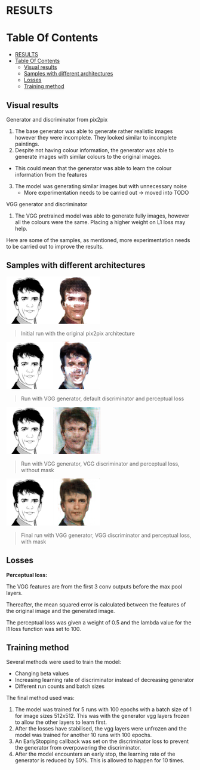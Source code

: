 # RESULTS

# Table Of Contents
- [RESULTS](#results)
- [Table Of Contents](#table-of-contents)
  - [Visual results](#visual-results)
  - [Samples with different architectures](#samples-with-different-architectures)
  - [Losses](#losses)
  - [Training method](#training-method)

## Visual results

Generator and discriminator from pix2pix
1. The base generator was able to generate rather realistic images however they were incomplete. They looked similar to incomplete paintings.
2. Despite not having colour information, the generator was able to generate images with similar colours to the original images.
  - This could mean that the generator was able to learn the colour information from the features
3. The model was generating similar images but with unnecessary noise
   - More experimentation needs to be carried out -> moved into TODO

VGG generator and discriminator
1. The VGG pretrained model was able to generate fully images, however all the colours were the same. Placing a higher weight on L1 loss may help. 

Here are some of the samples, as mentioned, more experimentation needs to be carried out to improve the results.

## Samples with different architectures
<img src ="images/9.png" title='Initial run with the original pix2pix architecture' alt width="50%">

> Initial run with the original pix2pix architecture

<img src ="images/9_percep.png" title='Run with VGG generator, default discriminator and perceptual loss' width="50%">

> Run with VGG generator, default discriminator and perceptual loss

<img src ="images/9_vgg.png" title='Run with VGG generator, VGG discriminator and perceptual loss without masks' width="50%">

> Run with VGG generator, VGG discriminator and perceptual loss, without mask

<img src ="images/9_no_mask.png" title='Run with VGG generator, VGG discriminator and perceptual loss with masks' width="50%">

> Final run with VGG generator, VGG discriminator and perceptual loss, with mask

## Losses

__Perceptual loss:__

The VGG features are from the first 3 conv outputs before the max pool layers.

Thereafter, the mean squared error is calculated between the features of the original image and the generated image.

The perceptual loss was given a weight of 0.5 and the lambda value for the l1 loss function was set to 100.

## Training method

Several methods were used to train the model:
- Changing beta values
- Increasing learning rate of discriminator instead of decreasing generator
- Different run counts and batch sizes

The final method used was:
1. The model was trained for 5 runs with 100 epochs with a batch size of 1 for image sizes 512x512. This was with the generator vgg layers frozen to allow the other layers to learn first.
2. After the losses have stabilised, the vgg layers were unfrozen and the model was trained for another 10 runs with 100 epochs.
3. An EarlyStopping callback was set on the discriminator loss to prevent the generator from overpowering the discriminator.
4. After the model encounters an early stop, the learning rate of the generator is reduced by 50%. This is allowed to happen for 10 times. 
